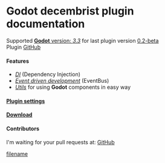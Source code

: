 # Godot decembrist plugin **documentation**

Supported [**Godot** version: _3.3_](https://docs.godotengine.org/en/stable/index.html) for last plugin version [0.2-beta](/0.2-beta/home.md)  
Plugin [GitHub](https://github.com/decembrist-revolt/godot-decembrist-plugin)

#### Features

- [_DI_](0.2-beta/di.md) (Dependency Injection)
- [_Event driven development_](0.2-beta/events.md) (EventBus)
- [_Utils_](0.2-beta/utils/utils.md) for using **Godot** components in easy way

#### [Plugin settings](0.2-beta/settings.md)

#### [Download](https://github.com/decembrist-revolt/godot-decembrist-plugin/releases)

#### Contributors
I'm waiting for your pull requests at: [GitHub](https://github.com/decembrist-revolt/godot-decembrist-plugin)

[filename](todo.md ':include')